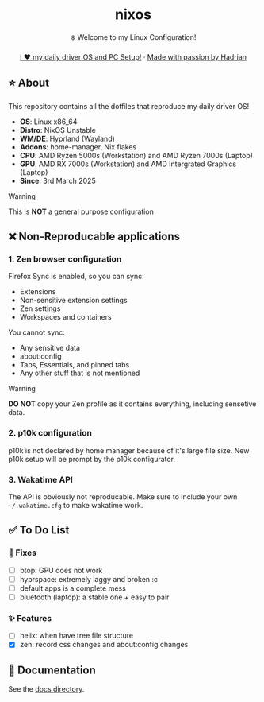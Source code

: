 <div align="center">
  <h1 align="center">nixos</h3>
  <p align="center">
    ❄️ Welcome to my Linux Configuration! 
    <br />
    <br />
    <a href="https://hadrian.cc">I ❤️ my daily driver OS and PC Setup!</a>
    ·
    <a href="https://hadrian.cc">Made with passion by Hadrian</a>
  </p>
</div>

## ⭐ About
This repository contains all the dotfiles that reproduce my daily driver OS!
- **OS**: Linux x86_64
- **Distro**: NixOS Unstable
- **WM/DE**: Hyprland (Wayland)
- **Addons**: home-manager, Nix flakes
- **CPU**: AMD Ryzen 5000s (Workstation) and AMD Ryzen 7000s (Laptop)
- **GPU**: AMD RX 7000s (Workstation) and AMD Intergrated Graphics (Laptop)
- **Since**: 3rd March 2025

> [!WARNING]  
> This is **NOT** a general purpose configuration

## ❌ Non-Reproducable applications
### 1. Zen browser configuration 
Firefox Sync is enabled, so you can sync:
  - Extensions
  - Non-sensitive extension settings
  - Zen settings
  - Workspaces and containers

You cannot sync:
  - Any sensitive data
  - about:config
  - Tabs, Essentials, and pinned tabs
  - Any other stuff that is not mentioned

> [!WARNING]
> **DO NOT** copy your Zen profile as it contains everything, including sensetive data.

### 2. p10k configuration
p10k is not declared by home manager because of it's large file size. New p10k setup will be prompt by the p10k configurator.

### 3. Wakatime API
The API is obviously not reproducable. Make sure to include your own `~/.wakatime.cfg` to make wakatime work. 

## ✅ To Do List
### 🚧 Fixes
- [ ] btop: GPU does not work
- [ ] hyprspace: extremely laggy and broken :c
- [ ] default apps is a complete mess
- [ ] bluetooth (laptop): a stable one + easy to pair

### ✨ Features
- [ ] helix: when have tree file structure
- [x] zen: record css changes and about:config changes

## 📑 Documentation
See the [docs directory](docs).
